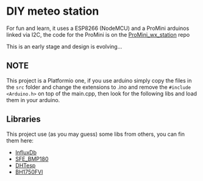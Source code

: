 # DIY meteo station

For fun and learn, it uses a ESP8266 (NodeMCU) and a ProMini arduinos linked via I2C, the code for the ProMini is on the [ProMini_wx_station](https://github.com/stdevPavelmc/promini_wx_station) repo

This is an early stage and design is evolving...

## NOTE

This project is a Platformio one, if you use arduino simply copy the files in the `src` folder and change the extensions to .ino and remove the `#include <Arduino.h>` on top of the main.cpp, then look for the following libs and load them in your arduino.

## Libraries

This project use (as you may guess) some libs from others, you can fin them here:

- [InfluxDb](https://github.com/tobiasschuerg/ESP8266_Influx_DB)
- [SFE_BMP180](https://github.com/LowPowerLab/SFE_BMP180)
- [DHTesp](https://github.com/beegee-tokyo/DHTesp)
- [BH1750FVI](https://github.com/enjoyneering/BH1750FVI)
